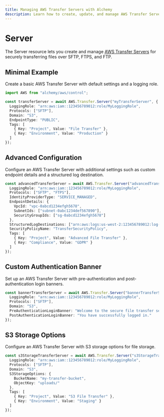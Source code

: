 ```yaml
---
title: Managing AWS Transfer Servers with Alchemy
description: Learn how to create, update, and manage AWS Transfer Servers using Alchemy Cloud Control.
---
```


# Server

The Server resource lets you create and manage [AWS Transfer Servers](https://docs.aws.amazon.com/transfer/latest/userguide/) for securely transferring files over SFTP, FTPS, and FTP.

## Minimal Example

Create a basic AWS Transfer Server with default settings and a logging role.

```ts
import AWS from "alchemy/aws/control";

const transferServer = await AWS.Transfer.Server("myTransferServer", {
  LoggingRole: "arn:aws:iam::123456789012:role/MyLoggingRole",
  Protocols: ["SFTP"],
  Domain: "S3",
  EndpointType: "PUBLIC",
  Tags: [
    { Key: "Project", Value: "File Transfer" },
    { Key: "Environment", Value: "Production" }
  ]
});
```

## Advanced Configuration

Configure an AWS Transfer Server with additional settings such as custom endpoint details and a structured log destination.

```ts
const advancedTransferServer = await AWS.Transfer.Server("advancedTransferServer", {
  LoggingRole: "arn:aws:iam::123456789012:role/MyLoggingRole",
  Protocols: ["SFTP", "FTPS"],
  IdentityProviderType: "SERVICE_MANAGED",
  EndpointDetails: {
    VpcId: "vpc-0abcd1234efgh5678",
    SubnetIds: ["subnet-0abc1234def567890"],
    SecurityGroupIds: ["sg-0abcd1234efgh5678"]
  },
  StructuredLogDestinations: ["arn:aws:logs:us-west-2:123456789012:log-group:MyLogGroup"],
  SecurityPolicyName: "TransferSecurityPolicy",
  Tags: [
    { Key: "Project", Value: "Advanced File Transfer" },
    { Key: "Compliance", Value: "GDPR" }
  ]
});
```

## Custom Authentication Banner

Set up an AWS Transfer Server with pre-authentication and post-authentication login banners.

```ts
const bannerTransferServer = await AWS.Transfer.Server("bannerTransferServer", {
  LoggingRole: "arn:aws:iam::123456789012:role/MyLoggingRole",
  Protocols: ["SFTP"],
  Domain: "S3",
  PreAuthenticationLoginBanner: "Welcome to the secure file transfer service!",
  PostAuthenticationLoginBanner: "You have successfully logged in."
});
```

## S3 Storage Options

Configure an AWS Transfer Server with S3 storage options for file storage.

```ts
const s3StorageTransferServer = await AWS.Transfer.Server("s3StorageTransferServer", {
  LoggingRole: "arn:aws:iam::123456789012:role/MyLoggingRole",
  Protocols: ["SFTP"],
  Domain: "S3",
  S3StorageOptions: {
    BucketName: "my-transfer-bucket",
    ObjectKey: "uploads/"
  },
  Tags: [
    { Key: "Project", Value: "S3 File Transfer" },
    { Key: "Environment", Value: "Staging" }
  ]
});
```